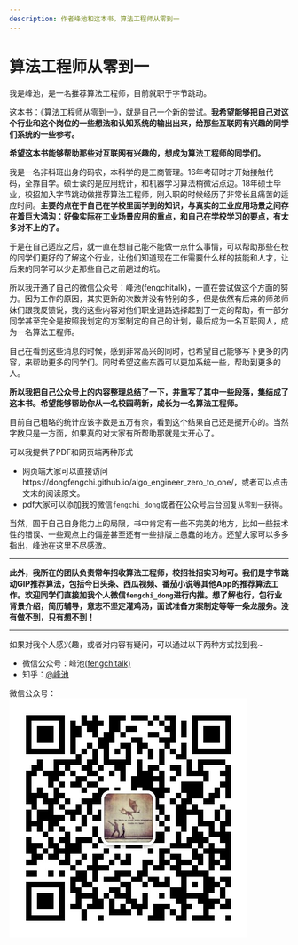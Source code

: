```yaml
---
description: 作者峰池和这本书，算法工程师从零到一
---
```


# 算法工程师从零到一

我是峰池，是一名推荐算法工程师，目前就职于字节跳动。

这本书：《算法工程师从零到一》，就是自己一个新的尝试。**我希望能够把自己对这个行业和这个岗位的一些想法和认知系统的输出出来，给那些互联网有兴趣的同学们系统的一些参考。**

**希望这本书能够帮助那些对互联网有兴趣的，想成为算法工程师的同学们。**

我是一名非科班出身的码农，本科学的是工商管理。16年考研时才开始接触代码，全靠自学。硕士读的是应用统计，和机器学习算法稍微沾点边。18年硕士毕业，校招加入字节跳动做推荐算法工程师，刚入职的时候经历了非常长且痛苦的适应时间。**主要的点在于自己在学校里面学到的知识，与真实的工业应用场景之间存在着巨大鸿沟：好像实际在工业场景应用的重点，和自己在学校学习的要点，有太多对不上的了。**

于是在自己适应之后，就一直在想自己能不能做一点什么事情，可以帮助那些在校的同学们更好的了解这个行业，让他们知道现在工作需要什么样的技能和人才，让后来的同学可以少走那些自己之前趟过的坑。

所以我开通了自己的微信公众号：峰池(fengchitalk)，一直在尝试做这个方面的努力。因为工作的原因，其实更新的次数并没有特别的多，但是依然有后来的师弟师妹们跟我反馈说，我的这些内容对他们职业道路选择起到了一定的帮助，有一部分同学甚至完全是按照我划定的方案制定的自己的计划，最后成为一名互联网人，成为一名算法工程师。

自己在看到这些消息的时候，感到非常高兴的同时，也希望自己能够写下更多的内容，来帮助更多的同学们。同时希望这些东西可以更加系统一些，帮助到更多的人。

**所以我把自己公众号上的内容整理总结了一下，并重写了其中一些段落，集结成了这本书。希望能够帮助你从一名校园萌新，成长为一名算法工程师。**

目前自己粗略的统计应该字数是五万有余，看到这个结果自己还是挺开心的。当然字数只是一方面，如果真的对大家有所帮助那就是太开心了。

可以我提供了PDF和网页端两种形式
* 网页端大家可以直接访问https://dongfengchi.github.io/algo_engineer_zero_to_one/，或者可以点击文末的阅读原文。
* pdf大家可以添加我的微信`fengchi_dong`或者在公众号后台回复`从零到一`获得。


当然，囿于自己自身能力上的局限，书中肯定有一些不完美的地方，比如一些技术性的错误、一些观点上的偏差甚至还有一些排版上愚蠢的地方。还望大家可以多多指出，峰池在这里不尽感激。

- - - - - 

**此外，我所在的团队负责常年招收算法工程师，校招社招实习均可。我们是字节跳动GIP推荐算法，包括今日头条、西瓜视频、番茄小说等其他App的推荐算法工作。欢迎同学们直接加我个人微信`fengchi_dong`进行内推。想了解也行，包行业背景介绍，简历辅导，意志不坚定灌鸡汤，面试准备方案制定等等一条龙服务。没有做不到，只有想不到！**

- - - - - 

如果对我个人感兴趣，或者对内容有疑问，可以通过以下两种方式找到我~

* 微信公众号：峰池[(fengchitalk)](https://dongfengchi.github.io/algo_engineer_zero_to_one/wechat_mp.jpg)
* 知乎：[@峰池](https://www.zhihu.com/people/fengchitalk)

微信公众号：
![微信公众号：fengchitalk](/wechat_mp.jpg)




